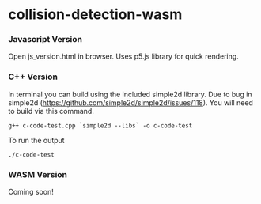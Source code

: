 # collision-detection-wasm

### Javascript Version

Open js_version.html in browser. Uses p5.js library for quick rendering.

### C++ Version

In terminal you can build using the included simple2d library. Due to bug in simple2d (https://github.com/simple2d/simple2d/issues/118). You will need to build via this command.
```
g++ c-code-test.cpp `simple2d --libs` -o c-code-test
```

To run the output
```
./c-code-test
```

### WASM Version

Coming soon!


